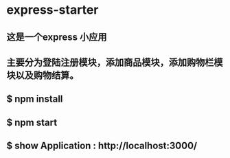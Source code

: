 # express-starter

## 这是一个express 小应用
## 主要分为登陆注册模块，添加商品模块，添加购物栏模块以及购物结算。

## $	npm	install
## $	npm	start
## $	show	Application : http://localhost:3000/

